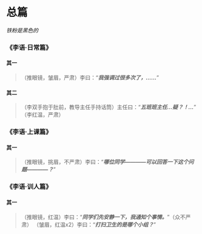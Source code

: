# 总篇

*铁粉是黑色的*

### 《李语·日常篇》

#### 其一
> （推眼镜，皱眉，严肃）李曰：“***我强调过很多次了，......***”

#### 其二
> （李双手抱于肚前，教导主任手持话筒）主任曰：“***五班班主任...疑？！...***” <br>
> （李红温，严肃）

### 《李语·上课篇》

#### 其一
> （推眼镜，挑眉，不严肃）李曰：“***哪位同学————可以回答一下这个问题————？***”

### 《李语·训人篇》

#### 其一
> （推眼镜，红温）李曰：“***同学们先安静一下，我通知个事情。***”（众不严肃）
> （皱眉，红温x2）李曰：“***打扫卫生的是哪个小组？***”

<Share colorful />